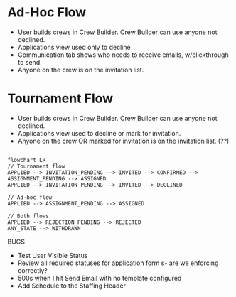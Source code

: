 # Ad-Hoc Flow

- User builds crews in Crew Builder. Crew Builder can use anyone not declined.
- Applications view used only to decline
- Communication tab shows who needs to receive emails, w/clickthrough to send.
- Anyone on the crew is on the invitation list.

# Tournament Flow

- User builds crews in Crew Builder. Crew Builder can use anyone not declined.
- Applications view used to decline or mark for invitation.
- Anyone on the crew OR marked for invitation is on the invitation list. (??)


```mermaid

flowchart LR
// Tournament flow
APPLIED --> INVITATION_PENDING --> INVITED --> CONFIRMED --> ASSIGNMENT_PENDING --> ASSIGNED
APPLIED --> INVITATION_PENDING --> INVITED --> DECLINED

// Ad-hoc flow
APPLIED --> ASSIGNMENT_PENDING --> ASSIGNED

// Both flows
APPLIED --> REJECTION_PENDING --> REJECTED
ANY_STATE --> WITHDRAWN

```


BUGS

- Test User Visible Status
- Review all required statuses for application form s- are we enforcing correctly?
- 500s when I hit Send Email with no template configured
- Add Schedule to the Staffing Header
